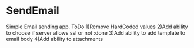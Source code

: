 # SendEmail
Simple Email sending app. 
ToDo
1)Remove HardCoded values 
2)Add ability to choose if server allows ssl or not :done
3)Add ability to add template to email body
4)Add ability to attachments

